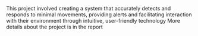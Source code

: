 This project involved creating a system that accurately detects and responds to minimal movements, providing alerts and facilitating interaction with their environment through intuitive, user-friendly technology More details about the project is in the report
